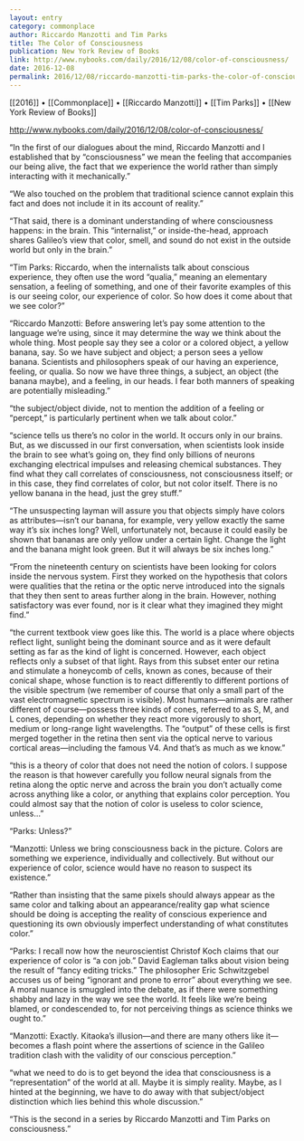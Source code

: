 ```yaml
---
layout: entry
category: commonplace
author: Riccardo Manzotti and Tim Parks
title: The Color of Consciousness
publication: New York Review of Books
link: http://www.nybooks.com/daily/2016/12/08/color-of-consciousness/
date: 2016-12-08
permalink: 2016/12/08/riccardo-manzotti-tim-parks-the-color-of-consciousness
---
```


[[2016]] • [[Commonplace]] • [[Riccardo Manzotti]] • [[Tim Parks]] • [[New York Review of Books]]

http://www.nybooks.com/daily/2016/12/08/color-of-consciousness/

“In the first of our dialogues about the mind, Riccardo Manzotti and I established that by “consciousness” we mean the feeling that accompanies our being alive, the fact that we experience the world rather than simply interacting with it mechanically.”

“We also touched on the problem that traditional science cannot explain this fact and does not include it in its account of reality.”

“That said, there is a dominant understanding of where consciousness happens: in the brain. This “internalist,” or inside-the-head, approach shares Galileo’s view that color, smell, and sound do not exist in the outside world but only in the brain.”

“Tim Parks: Riccardo, when the internalists talk about conscious experience, they often use the word “qualia,” meaning an elementary sensation, a feeling of something, and one of their favorite examples of this is our seeing color, our experience of color. So how does it come about that we see color?”

“Riccardo Manzotti: Before answering let’s pay some attention to the language we’re using, since it may determine the way we think about the whole thing. Most people say they see a color or a colored object, a yellow banana, say. So we have subject and object; a person sees a yellow banana. Scientists and philosophers speak of our having an experience, feeling, or qualia. So now we have three things, a subject, an object (the banana maybe), and a feeling, in our heads. I fear both manners of speaking are potentially misleading.”

“the subject/object divide, not to mention the addition of a feeling or “percept,” is particularly pertinent when we talk about color.”

“science tells us there’s no color in the world. It occurs only in our brains. But, as we discussed in our first conversation, when scientists look inside the brain to see what’s going on, they find only billions of neurons exchanging electrical impulses and releasing chemical substances. They find what they call correlates of consciousness, not consciousness itself; or in this case, they find correlates of color, but not color itself. There is no yellow banana in the head, just the grey stuff.”

“The unsuspecting layman will assure you that objects simply have colors as attributes—isn’t our banana, for example, very yellow exactly the same way it’s six inches long? Well, unfortunately not, because it could easily be shown that bananas are only yellow under a certain light. Change the light and the banana might look green. But it will always be six inches long.”

“From the nineteenth century on scientists have been looking for colors inside the nervous system. First they worked on the hypothesis that colors were qualities that the retina or the optic nerve introduced into the signals that they then sent to areas further along in the brain. However, nothing satisfactory was ever found, nor is it clear what they imagined they might find.”

“the current textbook view goes like this. The world is a place where objects reflect light, sunlight being the dominant source and as it were default setting as far as the kind of light is concerned. However, each object reflects only a subset of that light. Rays from this subset enter our retina and stimulate a honeycomb of cells, known as cones, because of their conical shape, whose function is to react differently to different portions of the visible spectrum (we remember of course that only a small part of the vast electromagnetic spectrum is visible). Most humans—animals are rather different of course—possess three kinds of cones, referred to as S, M, and L cones, depending on whether they react more vigorously to short, medium or long-range light wavelengths. The “output” of these cells is first merged together in the retina then sent via the optical nerve to various cortical areas—including the famous V4. And that’s as much as we know.”

“this is a theory of color that does not need the notion of colors. I suppose the reason is that however carefully you follow neural signals from the retina along the optic nerve and across the brain you don’t actually come across anything like a color, or anything that explains color perception. You could almost say that the notion of color is useless to color science, unless…”

“Parks: Unless?”

“Manzotti: Unless we bring consciousness back in the picture. Colors are something we experience, individually and collectively. But without our experience of color, science would have no reason to suspect its existence.”

“Rather than insisting that the same pixels should always appear as the same color and talking about an appearance/reality gap what science should be doing is accepting the reality of conscious experience and questioning its own obviously imperfect understanding of what constitutes color.”

“Parks: I recall now how the neuroscientist Christof Koch claims that our experience of color is “a con job.” David Eagleman talks about vision being the result of “fancy editing tricks.” The philosopher Eric Schwitzgebel accuses us of being “ignorant and prone to error” about everything we see. A moral nuance is smuggled into the debate, as if there were something shabby and lazy in the way we see the world. It feels like we’re being blamed, or condescended to, for not perceiving things as science thinks we ought to.”

“Manzotti: Exactly. Kitaoka’s illusion—and there are many others like it—becomes a flash point where the assertions of science in the Galileo tradition clash with the validity of our conscious perception.”

“what we need to do is to get beyond the idea that consciousness is a “representation” of the world at all. Maybe it is simply reality. Maybe, as I hinted at the beginning, we have to do away with that subject/object distinction which lies behind this whole discussion.”

“This is the second in a series by Riccardo Manzotti and Tim Parks on consciousness.”
